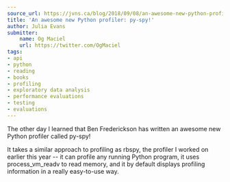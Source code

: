 ```yaml
---
source_url: https://jvns.ca/blog/2018/09/08/an-awesome-new-python-profiler--py-spy-/
title: 'An awesome new Python profiler: py-spy!'
author: Julia Evans
submitter:
    name: Og Maciel
    url: https://twitter.com/OgMaciel
tags:
- api
- python
- reading
- books
- profiling
- exploratory data analysis
- performance evaluations
- testing
- evaluations
---
```


The other day I learned that Ben Frederickson has written an awesome new Python profiler called py-spy!

It takes a similar approach to profiling as rbspy, the profiler I worked on earlier this year -- it can profile any running Python program, it uses process\_vm\_readv to read memory, and it by default displays profiling information in a really easy-to-use way.
